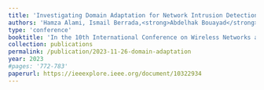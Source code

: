 ```yaml
---
title: 'Investigating Domain Adaptation for Network Intrusion Detection'
authors: 'Hamza Alami, Ismail Berrada,<strong>Abdelhak Bouayad</strong>, Meryem Janati Idrissi,Zakaria Yartaoui'
type: 'conference'
booktitle: 'In the 10th International Conference on Wireless Networks and Mobile Communications (<strong>WINCOM</strong>)'
collection: publications
permalink: /publication/2023-11-26-domain-adaptation
year: 2023
#pages: '772-783'
paperurl: https://ieeexplore.ieee.org/document/10322934
---
```

